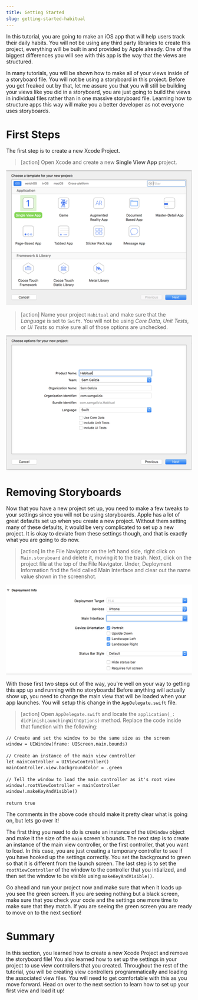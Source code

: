 ```yaml
---
title: Getting Started
slug: getting-started-habitual
---
```


In this tutorial, you are going to make an iOS app that will help users track their daily
habits. You will not be using any third party libraries to create this project, everything
will be built in and provided by Apple already. One of the biggest differences you will see
with this app is the way that the views are structured.

In many tutorials, you will be shown how to make all of your views inside of a storyboard file.
You will not be using a storyboard in this project. Before you get freaked out by that, let me
assure you that you will still be building your views like you did in a storyboard, you are just
going to build the views in individual files rather than in one massive storyboard file. Learning
how to structure apps this way will make you a better developer as not everyone uses storyboards.

# First Steps

The first step is to create a new Xcode Project.

> [action]
> Open Xcode and create a new **Single View App** project.

![New Project](./assets/new_project.png)

> [action]
> Name your project `Habitual` and make sure that the *Language* is set to `Swift`.
> You will not be using *Core Data*, *Unit Tests*, or *UI Tests* so make sure all of those options
> are unchecked.

![Name Project](./assets/name_project.png)

# Removing Storyboards

Now that you have a new project set up, you need to make a few tweaks to your settings since you
will not be using storyboards. Apple has a lot of great defaults set up when you create a new project.
Without them setting many of these defaults, it would be very complicated to set up a new project.
It is okay to deviate from these settings though, and that is exactly what you are going to do now.

> [action]
> In the File Navigator on the left hand side, right click on `Main.storyboard` and delete it, moving
> it to the trash. Next, click on the project file at the top of the File Navigator. Under,
> Deployment Information find the field called Main Interface and clear out the name value shown in the screenshot.

![Remove Main](./assets/remove_main.png)

With those first two steps out of the way, you're well on your way to getting this app up and running
with no storyboards! Before anything will actually show up, you need to change the main view that will
be loaded when your app launches. You will setup this change in the `AppDelegate.swift` file.

> [action]
> Open `AppDelegate.swift` and locate the `application(_: didFinishLaunchingWithOptions)` method. Replace
> the code inside that function with the following:

```
// Create and set the window to be the same size as the screen
window = UIWindow(frame: UIScreen.main.bounds)

// Create an instance of the main view controller
let mainController = UIViewController()
mainController.view.backgroundColor = .green

// Tell the window to load the main controller as it's root view
window!.rootViewController = mainController
window!.makeKeyAndVisible()

return true
```
>

The comments in the above code should make it pretty clear what is going on, but lets go over it!

The first thing you need to do is create an instance of the `UIWindow` object and make it the size of the
`main` screen's bounds. The next step is to create an instance of the main view controller, or the first
controller, that you want to load. In this case, you are just creating a temporary controller to see if
you have hooked up the settings correctly. You set the background to green so that it is different from
the launch screen. The last step is to set the `rootViewController` of the window to the controller that
you intialized, and then set the window to be visible using `makeKeyAndVisible()`.

Go ahead and run your project now and make sure that when it loads up you see the green screen. If you are
seeing nothing but a black screen, make sure that you check your code and the settings one more time to make
sure that they match. If you are seeing the green screen you are ready to move on to the next section!

# Summary

In this section, you learned how to create a new Xcode Project and remove the storyboard file! You also learned
how to set up the settings in your project to use view controllers that you created. Throughout the rest of
the tutorial, you will be creating view controllers programmatically and loading the associated view files.
You will need to get comfortable with this as you move forward. Head on over to the next section to learn how
to set up your first view and load it up!
